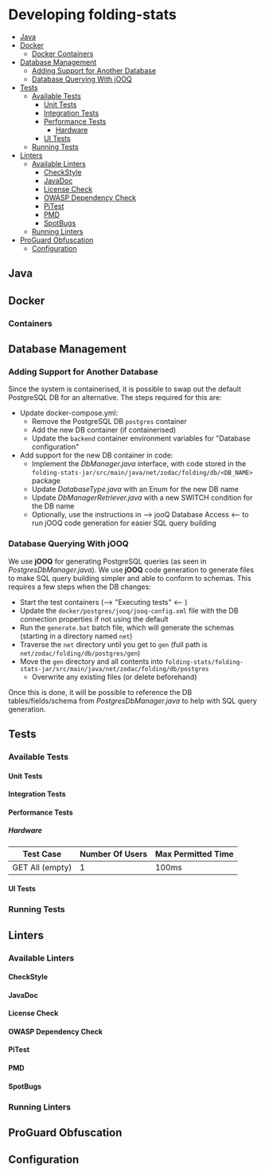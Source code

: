 # Developing folding-stats

- [Java](#java)
- [Docker](#docker)
    - [Docker Containers](#containers)
- [Database Management](#database-management)
    - [Adding Support for Another Database](#adding-support-for-another-database)
    - [Database Querying With jOOQ](#database-querying-with-jooq)
- [Tests](#tests)
    - [Available Tests](#available-tests)
        - [Unit Tests](#unit-tests)
        - [Integration Tests](#integration-tests)
        - [Performance Tests](#performance-tests)
            - [Hardware](#hardware)
        - [UI Tests](#ui-tests)
    - [Running Tests](#running-tests)
- [Linters](#linters)
    - [Available Linters](#available-linters)
        - [CheckStyle](#checkstyle)
        - [JavaDoc](#javadoc)
        - [License Check](#license-check)
        - [OWASP Dependency Check](#owasp-dependency-check)
        - [PiTest](#pitest)
        - [PMD](#pmd)
        - [SpotBugs](#spotbugs)
    - [Running Linters](#running-linters)
- [ProGuard Obfuscation](#proguard-obfuscation)
    - [Configuration](#configuration)

## Java

## Docker

### Containers

## Database Management

### Adding Support for Another Database

Since the system is containerised, it is possible to swap out the default PostgreSQL DB for an alternative. The steps required for this are:

- Update docker-compose.yml:
    - Remove the PostgreSQL DB `postgres` container
    - Add the new DB container (if containerised)
    - Update the `backend` container environment variables for "Database configuration"
- Add support for the new DB container in code:
    - Implement the *DbManager.java* interface, with code stored in the `folding-stats-jar/src/main/java/net/zodac/folding/db/<DB_NAME>` package
    - Update *DatabaseType.java* with an Enum for the new DB name
    - Update *DbManagerRetriever.java* with a new SWITCH condition for the DB name
    - Optionally, use the instructions in --> jooQ Database Access <-- to run jOOQ code generation for easier SQL query building

### Database Querying With jOOQ

We use **jOOQ** for generating PostgreSQL queries (as seen in *PostgresDbManager.java*). We use **jOOQ** code generation to generate files to make SQL
query building simpler and able to conform to schemas. This requires a few steps when the DB changes:

- Start the test containers (--> "Executing tests" <-- )
- Update the `docker/postgres/jooq/jooq-config.xml` file with the DB connection properties if not using the default
- Run the `generate.bat` batch file, which will generate the schemas (starting in a directory named `net`)
- Traverse the `net` directory until you get to `gen` (full path is `net/zodac/folding/db/postgres/gen`)
- Move the `gen` directory and all contents into `folding-stats/folding-stats-jar/src/main/java/net/zodac/folding/db/postgres`
    - Overwrite any existing files (or delete beforehand)

Once this is done, it will be possible to reference the DB tables/fields/schema from *PostgresDbManager.java* to help with SQL query generation.

## Tests

### Available Tests

#### Unit Tests

#### Integration Tests

#### Performance Tests

##### Hardware

| Test Case       | Number Of Users | Max Permitted Time |
|-----------------|-----------------|--------------------|
| GET All (empty) | 1               | 100ms              |

#### UI Tests

### Running Tests

## Linters

### Available Linters

#### CheckStyle

#### JavaDoc

#### License Check

#### OWASP Dependency Check

#### PiTest

#### PMD

#### SpotBugs

### Running Linters

## ProGuard Obfuscation

## Configuration
